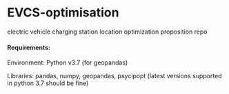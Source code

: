 # EVCS-optimisation
electric vehicle charging station location optimization proposition repo


#### Requirements:

Environment: Python v3.7 (for geopandas)


Libraries: pandas, numpy, geopandas, psycipopt (latest versions supported in python 3.7 should be fine)
